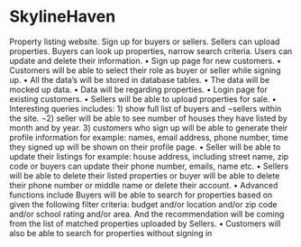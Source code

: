 # SkylineHaven
Property listing website. Sign up for buyers or sellers. Sellers can upload properties. Buyers can look up properties, narrow search criteria. Users can update and delete their information.
•	Sign up page for new customers. 
•	Customers will be able to select their role as buyer or seller while signing up.
•	All the data’s will be stored in database tables.
•	The data will be mocked up data.
•	Data will be regarding properties. 
•	Login page for existing customers. 
•	Sellers will be able to upload properties for sale.
•	Interesting queries includes: 1) show full list of buyers and ¬sellers within the site. ¬2) seller will be able to see number of houses they have listed by month and by year. 3) customers who sign up will be able to generate their profile information for example: names, email address, phone number, time they signed up will be shown on their profile page.
•	Seller will be able to update their listings for example: house address, including street name, zip code or buyers can update their phone number, emails, name etc. 
•	Sellers will be able to delete their listed properties or buyer will be able to delete their phone number or middle name or delete their account. 
•	Advanced functions include Buyers will be able to search for properties based on given the following filter criteria: budget and/or location  and/or zip code and/or school rating and/or area. And the recommendation will be coming from the list of matched properties uploaded by Sellers. 
•	Customers will also be able to search for properties without signing in
